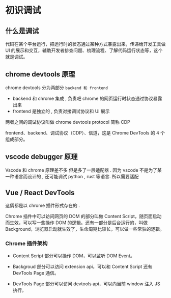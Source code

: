 # 初识调试

## 什么是调试

代码在某个平台运行，把运行时的状态通过某种方式暴露出来，传递给开发工具做 UI 的展示和交互，辅助开发者排查问题、梳理流程、了解代码运行状态等，这个就是调试。

## chrome devtools 原理

chrome devtools 分为两部分 `backend 和 frontend`

- backend 和 chrome 集成 , 负责吧 chrome 的网页运行时状态通过协议暴露出来
- frontend 是独立的 , 负责对接调试协议和 UI 展示

两者之间的调试协议叫做 chrome devtools protocol 简称 CDP

frontend、backend、调试协议（CDP）、信道，这是 Chrome DevTools 的 4 个组成部分。

## vscode debugger 原理

Vscode 和 chrome 原理差不多 但是多了一层适配器 . 因为 vscode 不是为了某一种语言而设计的 , 还可能调试 python , rust 等语言. 所以需要适配

## Vue / React DevTools

这俩都是以 chrome 插件形式存在的 .

Chrome 插件中可以访问网页的 DOM 的部分叫做 Content Script，随页面启动而生效，可以写一些操作 DOM 的逻辑。还有一部分是后台运行的，叫做 Background，浏览器启动就生效了，生命周期比较长，可以做一些常驻的逻辑。

### Chrome 插件架构

- Content Script 部分可以操作 DOM，可以监听 DOM Event。

- Backgroud 部分可以访问 extension api，可以和 Content Script 还有 DevTools Page 通信。

- DevTools Page 部分可以访问 devtools api，可以向当前 window 注入 JS 执行。
